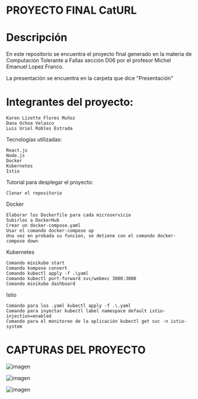 # PROYECTO FINAL CatURL

# Descripción
En este repositorio se encuentra el proyecto final generado en la materia de Computación Tolerante a Fallas sección D06 por el profesor Michel Emanuel Lopez Franco.

La presentación se encuentra en la carpeta que dice "Presentación"

# Integrantes del proyecto:

    Karen Lizette Flores Muñoz
    Dana Ochoa Velasco
    Luis Uriel Robles Estrada

Tecnologias utilizadas:

    React.js
    Node.js
    Docker
    Kubernetes
    Istio

Tutorial para desplegar el proyecto:

    Clonar el repositorio

Docker

    Elaborar los Dockerfile para cada microservicio
    Subirlos a DockerHub
    Crear un docker-compose.yaml
    Usar el comando docker-compose up
    Una vez en probada su funcion, se detiene con el comando docker-compose down

Kubernetes

    Comando minikube start
    Comando kompose convert
    Comando kubectl apply -f .\yaml
    Comando kubectl port-forward svc/webmvc 3000:3000
    Comando minikube dashboard

Istio

    Comando para los .yaml kubectl apply -f .\.yaml
    Comando para inyectar kubectl label namespace default istio-injection=enabled
    Comando para el monitoreo de la aplicación kubectl get svc -n istio-system
    
# CAPTURAS DEL PROYECTO

![imagen](https://user-images.githubusercontent.com/98301135/170889589-bb48a4bf-f083-452e-a635-4426b27befa3.png)

![imagen](https://user-images.githubusercontent.com/98301135/170889600-38b84e40-8750-4f2a-8244-5ca9dc8819e7.png)

![imagen](https://user-images.githubusercontent.com/98301135/170889603-44721fc7-d024-464d-aea1-f3e10dbdd600.png)


